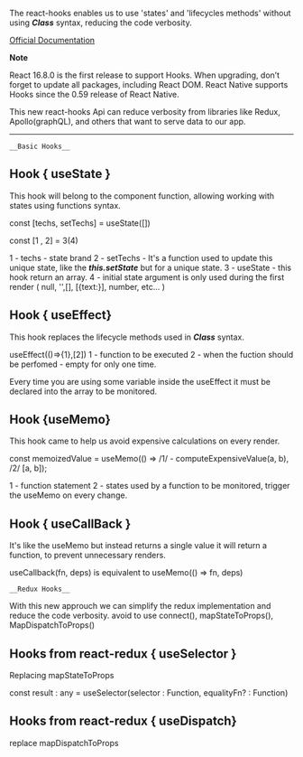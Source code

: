 
The react-hooks enables us to use 'states' and 'lifecycles methods' without using ___Class___ syntax, reducing the code verbosity.

[Official Documentation](https://reactjs.org/docs/hooks-reference.html)

__Note__

React 16.8.0 is the first release to support Hooks. When upgrading, don’t forget to update all packages, including React DOM. React Native supports Hooks since the 0.59 release of React Native.

This new react-hooks Api can reduce verbosity from libraries like Redux, Apollo(graphQL), and others that want to serve data to our app.

----
`__Basic Hooks__`

## Hook { useState }

This hook will belong to the component function, allowing working with states using functions syntax.

const [techs, setTechs] = useState([])

const [1 , 2] = 3(4)

1 - techs - state brand
2 - setTechs - It's a function used to update this unique state, like the ___this.setState___ but for a unique state.
3 - useState - this hook return an array.
4 - initial state argument is only used during the first render ( null, '',[], [{text:}], number, etc...  )

## Hook { useEffect}

This hook replaces the lifecycle methods used in ___Class___ syntax.

useEffect(()=>{1},[2])
1 - function to be executed
2 - when the fuction should be perfomed - empty for only one time.

Every time you are using some variable inside the useEffect it must be declared into the array to be monitored.

## Hook {useMemo}

This hook came to help us avoid expensive calculations on every render.

const memoizedValue = useMemo(() => /1/ - computeExpensiveValue(a, b), /2/ [a, b]);

1 - function statement
2 - states used by a function to be monitored, trigger the useMemo on every change.

## Hook { useCallBack }

It's like the useMemo but instead returns a single value it will return a function, to prevent unnecessary renders.

useCallback(fn, deps) is equivalent to useMemo(() => fn, deps)

`__Redux Hooks__`

With this new approuch we can simplify the redux implementation and reduce the code verbosity.
avoid to use connect(), mapStateToProps(), MapDispatchToProps()

## Hooks from react-redux { useSelector }
Replacing mapStateToProps

const result : any = useSelector(selector : Function, equalityFn? : Function)

## Hooks from react-redux { useDispatch}
replace mapDispatchToProps

